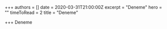 +++
authors = []
date = 2020-03-31T21:00:00Z
excerpt = "Deneme"
hero = ""
timeToRead = 2
title = "Deneme"

+++
Deneme